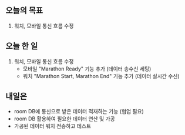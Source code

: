 ## 오늘의 목표
1. 워치, 모바일 통신 흐름 수정

## 오늘 한 일
1. 워치, 모바일 통신 흐름 수정
   - 모바일 "Marathon Ready" 기능  추가 (데이터 송수신 세팅)
   - 워치 "Marathon Start, Marathon End" 기능 추가 (데이터 실시간 수신)

## 내일은
- room DB에 통신으로 받은 데이터 적재하는 기능 (협업 필요)
- room DB 활용하여 필요한 데이터 연산 및 가공
- 가공된 데이터 워치 전송하고 테스트